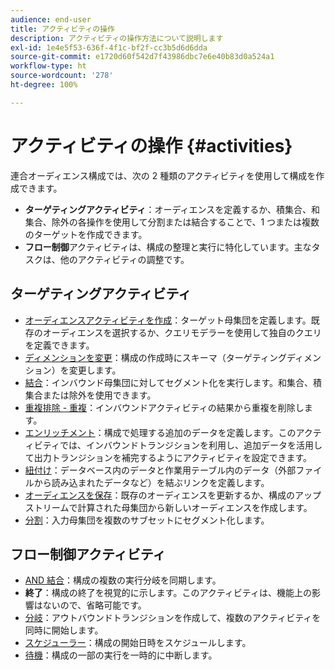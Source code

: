 ```yaml
---
audience: end-user
title: アクティビティの操作
description: アクティビティの操作方法について説明します
exl-id: 1e4e5f53-636f-4f1c-bf2f-cc3b5d6d6dda
source-git-commit: e1720d60f542d7f43986dbc7e6e40b83d0a524a1
workflow-type: ht
source-wordcount: '278'
ht-degree: 100%

---
```


# アクティビティの操作 {#activities}

連合オーディエンス構成では、次の 2 種類のアクティビティを使用して構成を作成できます。

* **ターゲティングアクティビティ**：オーディエンスを定義するか、積集合、和集合、除外の各操作を使用して分割または結合することで、1 つまたは複数のターゲットを作成できます。
* **フロー制御**&#x200B;アクティビティは、構成の整理と実行に特化しています。主なタスクは、他のアクティビティの調整です。

## ターゲティングアクティビティ

* [オーディエンスアクティビティを作成](build-audience.md)：ターゲット母集団を定義します。既存のオーディエンスを選択するか、クエリモデラーを使用して独自のクエリを定義できます。
* [ディメンションを変更](change-dimension.md)：構成の作成時にスキーマ（ターゲティングディメンション）を変更します。
* [結合](combine.md)：インバウンド母集団に対してセグメント化を実行します。和集合、積集合または除外を使用できます。
* [重複排除 - 重複](deduplication.md)：インバウンドアクティビティの結果から重複を削除します。
* [エンリッチメント](enrichment.md)：構成で処理する追加のデータを定義します。このアクティビティでは、インバウンドトランジションを利用し、追加データを活用して出力トランジションを補完するようにアクティビティを設定できます。
* [紐付け](reconciliation.md)：データベース内のデータと作業用テーブル内のデータ（外部ファイルから読み込まれたデータなど）を結ぶリンクを定義します。
* [オーディエンスを保存](save-audience.md)：既存のオーディエンスを更新するか、構成のアップストリームで計算された母集団から新しいオーディエンスを作成します。
* [分割](split.md)：入力母集団を複数のサブセットにセグメント化します。

## フロー制御アクティビティ

* [AND 結合](and-join.md)：構成の複数の実行分岐を同期します。
* **終了**：構成の終了を視覚的に示します。このアクティビティは、機能上の影響はないので、省略可能です。
* [分岐](fork.md)：アウトバウンドトランジションを作成して、複数のアクティビティを同時に開始します。
* [スケジューラー](scheduler.md)：構成の開始日時をスケジュールします。
* [待機](wait.md)：構成の一部の実行を一時的に中断します。
